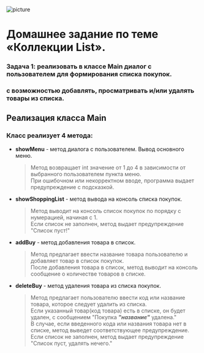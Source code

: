 ![picture](https://encrypted-tbn0.gstatic.com/images?q=tbn:ANd9GcSB0jNEkSIkGJOEHz4vcygp7b1AqvSAZ8egJA&usqp=CAU)

# Домашнее задание по теме  «Коллекции List».
### Задача 1: реализовать в классе **Main** диалог с пользователем для формирования списка покупок.
### с возможностью добавлять, просматривать и/или удалять товары из списка.

## Реализация класса **Main**

### Класс реализует 4 метода:
* **showMenu** - метод диалога с пользователем. Вывод основного меню.

    > Метод возвращает int значение от 1 до 4 в зависимости от выбранного пользователем пункта меню.                  
    > При ошибочном или некорректном вводе, программа выдает предупреждение с подсказкой.
* **showShoppingList** - метод вывода на консоль списка покупок.

    > Метод выводит на консоль список покупок по порядку с нумерацией, начиная с 1.                            
    > Если список не заполнен, метод выдает предупреждение "Список пуст!"
   
* **addBuy** - метод добавления товара в список.
    > Метод предлагает ввести название товара пользователю и добавляет товар в список покупок.                                             
    > После добавления товара в список, метод выводит на консоль сообщение о количестве товаров в списке. 
* **deleteBuy** - метод удаления товара из списка покупок.
    > Метод предлагает пользователю ввести код или название товара, которое следует удалить из списка.                           
    > Если указанный товар(код товара) есть в списке, он будет удален, с сообщением "Покупка ***"название"*** удалена."    
    > В случае, если введенного кода или названия товара нет в списке, метод выведет соответствующее предупреждение.   
    > Если список не заполнен, метод выдает предупреждение "Список пуст, удалять нечего."
    
